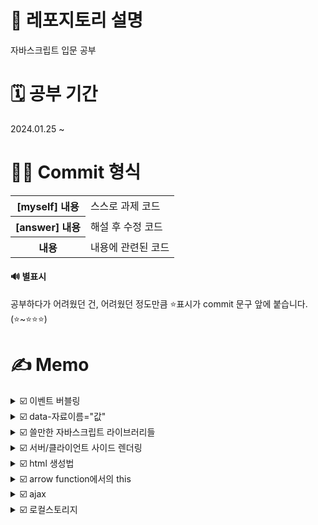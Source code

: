 # 📢 레포지토리 설명
자바스크립트 입문 공부

# 🗓️ 공부 기간
2024.01.25 ~ 

# 👩‍💻 Commit 형식
<table>
  <tr>
    <th>[myself] 내용</th>
    <td>스스로 과제 코드</td>
  </tr>
  <tr>
    <th>[answer] 내용</th>
    <td>해설 후 수정 코드</td>
  </tr>
  <tr>
    <th>내용</th>
    <td>내용에 관련된 코드</td>
  </tr>
</table>

#### 🔊 별표시 
공부하다가 어려웠던 건, 어려웠던 정도만큼 ⭐표시가 commit 문구 앞에 붙습니다. (⭐~⭐⭐⭐)

# ✍️ Memo
<details>
<summary>☑️ 이벤트 버블링</summary>
<br/>

자바스크립트에서 이벤트 버블링은 항상 일어납니다.
```
<div class="black-bg">  <!-- 이거도 클릭한거임 -->
  <div class="white-bg">  <!-- 이거도 클릭한거임 -->
    <h4>로그인하세요</h4>  <!-- 이거 클릭하면 -->
  </div>
</div>
```

#### ✔️ 유용한 이벤트 관련 함수들<br/>
e.target; // 유저가 실제로 클릭한 html요소를 알려줌<br/>
e.currentTarget; // 이벤트리스너가 달린곳을 알려줌(this; 사용과 똑같음)<br/>
e.preventDefault(); // 클릭이 되지 않은 것처럼 동작하게 해줌(폼에서 유용)<br/>
e.stopProgation(); // 상위요소로 가는 이벤트 버블링을 막아줌<br/>
</details>

<details>
  <summary>☑️ data-자료이름="값"</summary><br/>

  html태그에 몰래 정보를 숨기는 기능이다.
  ```
  <li class="tab-button" data-id="0">Products</li>

  // 숨겼던 자료 출력은 셀렉터.dataset.자료이름
  document.getElementsByClassName('tab-button')[0].dataset.id
  ```
</details>
<details>
<summary>☑️ 쓸만한 자바스크립트 라이브러리들</summary><br/>
1. Swiper<br/>
- 캐러셀의 경우, 직접만들어도 되지만, 좀 이쁘게 또는 쉽게 여러기능을 만들고 쉽다면 Swiper 라이브러리를 써도 됨<br/><br/>
2. Chart.js<br/>
- 웹페이지에 차트를 만들고 싶으면 쓰면 됨<br/><br/>
3. Animate On Scroll<br/>
- 스크롤 내리면 요소가 서서히 등장하는 애니메이션을 만들고 싶을 때 쓰면 됨<br/><br/>
4. EmailJS<br/>
- 원래 이메일 전송은 서버가 해야하지만, Gmail이런거 서버를 잠깐 빌리면 자바스크립트만으로 이메일 전송 가능<br/>
- user가 내 이메일 계정으로 이메일 전송도 가능하고, 내 이메일 계정으로 남에게 이메일 전송도 가능함<br/>
<br/>
5. Lodash<br/>
- array, object, 문자, 숫자 자료를 다루기 편해지는 기본함수들 제공
<br/><br/>
6. React/Vue<br/>
- 페이지가 너무 많아서 UI재활용이 자주 필요한 사이트나, 모바일 앱처럼 페이지 이동 없이 동작하는 Single Page Application을 만들 때 유용한 자바스크립트 라이브러리<br/>
<br/>
7. Fullpage.js<br/>
- 웹페이지를 ppt처럼 만들어줌(하지만 이런 UI는 유행이 지남) <br/>
</details>

<details>
  <summary>☑️ 서버/클라이언트 사이드 렌더링</summary>
  <br/>
  서버에서 html파일을 user에게 보낼 때, 방법이 두가지가 있습니다.<br/>
  1. SSR: html파일을 이미 서버에서 다 완성해서 보냄, 서버가 쫌 귀찮음<br/>
  2. CSR: 서버에서 클라이언트에게 '텅 빈 html파일 + 데이터'를 보냄 --> html을 완성시키는 걸 js에게 시킴 --> user의 브라우저에서 일하는 js는 이리저리 일해서 html파일을 채우게 됨<br/>
</details>

<details>
  <summary>☑️ html 생성법</summary><br/>
  방법1은 코드가 너무 길고 복잡하기 때문에, 특별한 이유가 없으면 2번 방법을 씁니다(1번이 아주 미세하게 빠르게 동작함). <br/><br/>
  방법1)<br/>

  ```
    let a = document.createElement('p'); 
    a.innerHTML = '안녕'; 
    document.querySelector('#test').appendChild(a); 
  ```

  방법2)<br/>

  ```
    let a = '<p>안녕</p>';
    document.querySelector('#test').insertAdjacentHTML('beforeend', a);
  ```
</details>

<details>
  <summary>☑️ arrow function에서의 this</summary>
  <br/>
  - arrow function안에서 this를 사용하면, 바깥에 있던 this를 그대로 가져다씀<br/>
  - 반면, function안에서 this를 사용하면, this가 알맞게 재정의됨<br/>
  
</details>

<details>
<summary>☑️ ajax</summary>
<br/>
✔️ API 문서<br/>
서버 개발자들은 가끔 API문서를 작성합니다. 이 경로(url)로 GET요청하면, 이런 데이터 보내준다는 설명들이 적혀있는게 API 문서입니다.
이런거보고 여러분들이 서버랑 통신하면 됩니다.<br/><br/>

✔️ ajax란?<br/>
서버에 GET/POST 요청을 할 때 새로고침 없이 데이터를 주고받을 수 있게 도와주는 간단한 브라우저 기능을 AJAX라고 합니다.
AJAX를 사용하면, 새로고침 없이도 쇼핑몰 상품을 더 가져올 수 있고, 새로고침 없이도 댓글을 서버로 전송할 수도 있고..그렇습니다. (근데 요새는 다 Axios쓴다고 함, Axios는 Ajax보다 더 편리하고 간결한 HTTP 요청 처리를 위한 라이브러리로, 브라우저와 Node.js에서 모두 사용할 수 있습니다.)
<br/>

✔️ 제이쿼리로 get요청<br/>
```
$.get('https://codingapple1.github.io/hello.txt213')
  .done(function(data) {
    console.log(data); // 성공 시
  })
  .fail(function() {
    console.log('실패함'); // ajax 실패시 특정 코드 실행하고 싶으면
  })
```

✔️ fetch<br/>
```
fetch('https://codingapple1.github.io/price.json')
  .then(res => res.json())
  .then(function(data){
    console.log(data)
  })
  .catch(function(error){
    console.log('실패함')
  });
```
생자바스크립트의 경우에는 fetch같은 걸 사용해서 AJAX요청이 가능합니다. fetch함수는 Edge 브라우저 이상에서만 동작합니다. 제이쿼리를 썼을때보다 코드 한줄이 더 필요한데, 그 이유는 제이쿼리를 썼을때는 알아서 object데이터를 JSON으로 바꿔서 전송해줬는데, 생자바스크립트의 경우 그렇기 않기 때문입니다. 
<br/>
jQuery의 $.get() 이런 건, JSON으로 자료가 도착하면 알아서 array/object자료로 바꿔줍니다. 그러나, 기본함수 fetch()같은 건, JSON으로 자료가 도착하면 알아서 array/object 자료로 바꿔주지 않습니다. 그래서 fetch()로 가져온 결과를 array/object로 바꾸고 싶으면 res.json()이런 코드 한 줄 추가하면 됩니다. 그게 귀찮으면 jQuery나 axios이런 라이브러리 설치하면 ajax가 약간 더 간편해집니다.
<br/>

✔️ Ajax와 Fetch와 Axios 차이점 비교해보기<br/>
작업을 하다보면, 클라이언트와 서버간의 데이터를 주고 받기 위해서 HTTP통신을 하게 됩니다. 비동기 HTTP 통신에 쓰이는 Ajax, Axios, Fetch의 차이점을 알아봅시다. <br/>
<table>
  <tr>
    <th>Ajax</th>
    <td>
      Asyncchronous Javascript And XML의 약어로, 말 그대로 javascript를 사용한 비동기 HTTP 통신 기술입니다. 비동기적 통신으로 인해 페이지 전체를 로딩하지 않고(항상 새로고침 안하고) 일부분만 갱신할 수 있습니다. 그리고 ajax를 더 편리하게 jquery로 사용할 수 있어서 묶어서 사용할때가 많다. 그래서 같이 묶여서 불릴때가 있는데, 절대 같은건 아니라는거~
    </td>
  </tr>
  <tr>
    <th>Axios</th>
    <td>fetch보다 훨씬 쓰기 편하고 기능(옵션)들이 많이 들어있다. JSON 변환 과정도 빠져서 매우 편리하다. 크로스 호환성도 좋다. 단, 내장 라이브러리가 아니기 때문에 별도의 설치가 필요하다.</td>
  </tr>
  <tr>
    <th>Fetch</th>
    <td>ES6부터 들어가게 된 Javascript 내장 라이브러리이다. 내장 라이브러리라서 별도의 설치(import)가 필요없다. 그리고 Promise기반으로 만들어졌다. Promise기반이다보니, 데이터를 다루기 편하다. 그러나 Axios에 비해 기능들이 부족하고, JSON으로 변환을 해주어야 하는 과정이 생기고, 지원하지 않는 브라우저가 있고(IE11), 네트워크 에러 발생 시, timeout 옵션이 없어 기다려야한다는 단점들이 있다.</td>
  </tr>
</table>
</details>

<details>
<summary>☑️ 로컬스토리지</summary><br/>
장바구니같은 기능을 만들때 사용할겁니다..유저가 구매 버튼을 누르면 그 상품명을 어딘가 저장하면 끝인데 실제 서비스였으면 서버로 보내서 DB이런데 저장하는게 좋겠지만, 우리는 서버같은게 없기 때문에 브라우저 저장공간을 이용해봅시다.<br/><br/>
- 브라우저 안에 몰래 데이터 저장기능, 서버가 없다면 로컬스토리지로 데이터 저장 가능!<br/>
- 데이터를 반영구적으로 저장할 수 있는 방법(브라우저 안의 저장공간 이용)<br/>
- 저장공간 위치: 개발자도구 --> Application --> 다양한 저장 공간들이 Application에 존재
  <table>
    <tr>
      <th>localStorage, sessionStorage</th>
      <td>key와 value형태로 저장 가능<br/>단, 5MB의 문자/숫자만 저장 가능(그러나 JSON형태로 바꾸면 localStorag에 array, object형태로 저장 가능)
      <br/>로컬스토리지와 다르게, 세션은 브라우저를 껏다 키면 정보가 날아감. 즉, localStorage는 사이트를 재접속해도 유지되나, sessionStorage는 사이트를 나가면 자동 삭제된다.<br/>참고로, 데이터 수정 과정이 까다로우니 싫으면 서버를 만들던가 하셈..
      </td>
    </tr>
    <tr>
      <th>IndexedDB</th>
      <td>데이터가 크고 복잡할 경우 or 구조화된 대용량 데이터 저장 시</td>
    </tr>
    <tr>
      <th>Cookies</th>
      <td>유저의 인정 정보를 저장하고 싶을 때 (보통 로그인 정보를 저장함)</td>
    </tr>
    <tr>
      <th>Cache Storage</th>
      <td>html/css/js파일을 저장하는 곳<br/>
      우리가 웹사이트를 접속했을 때, html/css/js파일을 매번 새로 다운받는게 아니라, 하드에 몰래 저장해놓고 가져다가 쓰고 싶을 때 사용함
      </td>
    </tr>
  </table>
</details>
